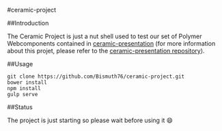 #ceramic-project

##Introduction

The Ceramic Project is just a nut shell used to test our set of Polymer Webcomponents contained in [ceramic-presentation](https://github.com/Bismuth76/ceramic-presentation) (for more information about this projet, please refer to the [ceramic-presentation repository](https://github.com/Bismuth76/ceramic-presentation)).

##Usage

```shell
git clone https://github.com/Bismuth76/ceramic-project.git
bower install
npm install
gulp serve
```

##Status

The project is just starting so please wait before using it :smile:
